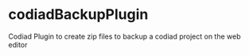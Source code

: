 # codiadBackupPlugin
Codiad Plugin to create zip files to backup a codiad project on the web editor
